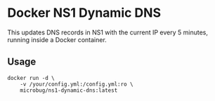 # Docker NS1 Dynamic DNS
This updates DNS records in NS1 with the current IP every 5 minutes, running inside a Docker container.

## Usage
```
docker run -d \
    -v /your/config.yml:/config.yml:ro \
    microbug/ns1-dynamic-dns:latest
```
